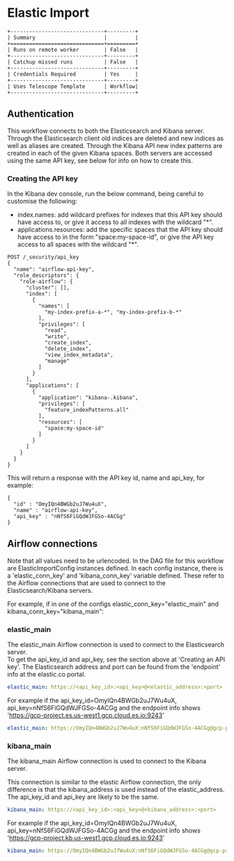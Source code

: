 # Elastic Import

```eval_rst
+------------------------------+---------+
| Summary                      |         |
+==============================+=========+
| Runs on remote worker        | False   |
+------------------------------+---------+
| Catchup missed runs          | False   |
+------------------------------+---------+
| Credentials Required         | Yes     |
+------------------------------+---------+
| Uses Telescope Template      | Workflow|
+------------------------------+---------+
```

## Authentication
This workflow connects to both the Elasticsearch and Kibana server. Through the Elasticsearch client old indices are 
deleted and new indices as well as aliases are created. Through the Kibana API new index patterns are created in each 
of the given Kibana spaces. Both servers are accessed using the same API key, see below for info on how to create this.

### Creating the API key
In the Kibana dev console, run the below command, being careful to customise the following:
* index.names: add wildcard prefixes for indexes that this API key should have access to, or give it access
  to all indexes with the wildcard "*".
* applications.resources: add the specific spaces that the API key should have access to in the form "space:my-space-id",
  or give the API key access to all spaces with the wildcard "*".

```
POST /_security/api_key 
{
  "name": "airflow-api-key",
  "role_descriptors": {
    "role-airflow": {
      "cluster": [],
      "index": [
        {
          "names": [
            "my-index-prefix-a-*", "my-index-prefix-b-*"
          ],
          "privileges": [
            "read",
            "write",
            "create_index",
            "delete_index",
            "view_index_metadata",
            "manage"
          ]
        }
      ],
      "applications": [
        {
          "application": "kibana-.kibana",
          "privileges": [
            "feature_indexPatterns.all"
          ],
          "resources": [
            "space:my-space-id"
          ]
        }
      ]
    }
  }
}
```

This will return a response with the API key id, name and api_key, for example:
```
{
  "id" : "OmyIQn4BWGb2uJ7Wu4uX",
  "name" : "airflow-api-key",
  "api_key" : "nNfS6FiGQdWJFGSo-4ACGg"
}
```

## Airflow connections
Note that all values need to be urlencoded. In the DAG file for this workflow are ElasticImportConfig instances defined.
In each config instance, there is a 'elastic_conn_key' and 'kibana_conn_key' variable defined. These refer to the 
Airflow connections that are used to connect to the Elasticsearch/Kibana servers.

For example, if in one of the configs elastic_conn_key="elastic_main" and kibana_conn_key="kibana_main":

### elastic_main
The elastic_main Airflow connection is used to connect to the Elasticsearch server.  
To get the api_key_id and api_key, see the section above at 'Creating an API key'.
The Elasticsearch address and port can be found from the 'endpoint' info at the elastic.co portal. 

```yaml
elastic_main: https://<api_key_id>:<api_key>@<elastic_address>:<port>
```

For example if the api_key_id=OmyIQn4BWGb2uJ7Wu4uX, api_key=nNfS6FiGQdWJFGSo-4ACGg and the endpoint info shows 
 'https://gcp-project.es.us-west1.gcp.cloud.es.io:9243'

```yaml
elastic_main: https://OmyIQn4BWGb2uJ7Wu4uX:nNfS6FiGQdWJFGSo-4ACGg@gcp-project.es.us-west1.gcp.cloud.es.io:9243
```
 
### kibana_main
The kibana_main Airflow connection is used to connect to the Kibana server.

This connection is similar to the elastic Airflow connection, the only difference is that the kibana_address is used
 instead of the elastic_address. 
The api_key_id and api_key are likely to be the same.

```yaml
kibana_main: https://<api_key_id>:<api_key>@<kibana_address>:<port>
```

For example if the api_key_id=OmyIQn4BWGb2uJ7Wu4uX, api_key=nNfS6FiGQdWJFGSo-4ACGg and the endpoint info shows 
 'https://gcp-project.kb.us-west1.gcp.cloud.es.io:9243'

```yaml
kibana_main: https://OmyIQn4BWGb2uJ7Wu4uX:nNfS6FiGQdWJFGSo-4ACGg@gcp-project.kb.us-west1.gcp.cloud.es.io:9243
```
